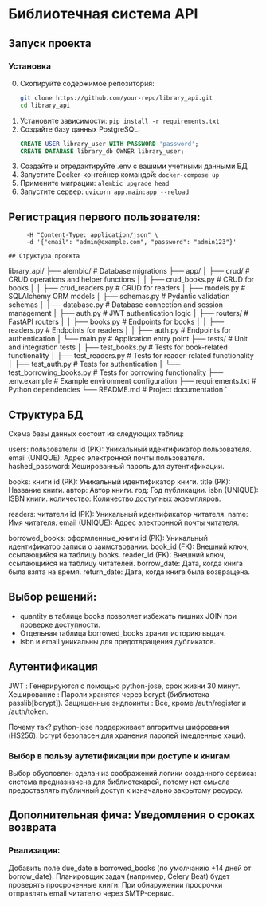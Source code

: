 # Библиотечная система API

## Запуск проекта

### Установка

0. Скопируйте содержимое репозитория:
   ```bash
   git clone https://github.com/your-repo/library_api.git
   cd library_api

1. Установите зависимости: `pip install -r requirements.txt`
2. Создайте базу данных PostgreSQL:
   ```sql
   CREATE USER library_user WITH PASSWORD 'password';
   CREATE DATABASE library_db OWNER library_user;
3. Создайте и отредактируйте .env с вашими учетными данными БД
4. Запустите Docker-контейнер командой: `docker-compose up`
5. Примените миграции: `alembic upgrade head`
6. Запустите сервер: `uvicorn app.main:app --reload`

## Регистрация первого пользователя:
```curl -X POST "http://localhost:8000/auth/register" \
     -H "Content-Type: application/json" \
     -d '{"email": "admin@example.com", "password": "admin123"}'

## Структура проекта
```
library_api/
├── alembic/                # Database migrations
├── app/
│   ├── crud/               # CRUD operations and helper functions
│   │   ├── crud_books.py   # CRUD for books
│   │   ├── crud_readers.py # CRUD for readers
│   ├── models.py           # SQLAlchemy ORM models
│   ├── schemas.py          # Pydantic validation schemas
│   ├── database.py         # Database connection and session management
│   ├── auth.py             # JWT authentication logic
│   ├── routers/            # FastAPI routers
│   │   ├── books.py        # Endpoints for books
│   │   ├── readers.py      # Endpoints for readers
│   │   ├── auth.py         # Endpoints for authentication
│   └── main.py             # Application entry point
├── tests/                  # Unit and integration tests
│   ├── test_books.py       # Tests for book-related functionality
│   ├── test_readers.py     # Tests for reader-related functionality
│   ├── test_auth.py        # Tests for authentication
│   └── test_borrowing_books.py # Tests for borrowing functionality
├── .env.example            # Example environment configuration
├── requirements.txt        # Python dependencies
└── README.md               # Project documentation
`

## Структура БД
Схема базы данных состоит из следующих таблиц:

users: пользователи
id (PK): Уникальный идентификатор пользователя.
email (UNIQUE): Адрес электронной почты пользователя.
hashed_password: Хешированный пароль для аутентификации.

books: книги
id (PK): Уникальный идентификатор книги.
title (PK): Название книги.
автор: Автор книги.
год: Год публикации.
isbn (UNIQUE): ISBN книги.
количество: Количество доступных экземпляров.

readers: читатели
id (PK): Уникальный идентификатор читателя.
name: Имя читателя.
email (UNIQUE): Адрес электронной почты читателя.

borrowed_books: оформленные_книги
id (PK): Уникальный идентификатор записи о заимствовании.
book_id (FK): Внешний ключ, ссылающийся на таблицу books.
reader_id (FK): Внешний ключ, ссылающийся на таблицу читателей.
borrow_date: Дата, когда книга была взята на время.
return_date: Дата, когда книга была возвращена.

## Выбор решений:
* quantity в таблице books позволяет избежать лишних JOIN при проверке доступности.
* Отдельная таблица borrowed_books хранит историю выдач.
* isbn и email уникальны для предотвращения дубликатов.

## Аутентификация
JWT : Генерируются с помощью python-jose, срок жизни 30 минут.
Хеширование : Пароли хранятся через bcrypt (библиотека passlib[bcrypt]).
Защищенные эндпоинты : Все, кроме /auth/register и /auth/token.

Почему так?
python-jose поддерживает алгоритмы шифрования (HS256).
bcrypt безопасен для хранения паролей (медленные хэши).

### Выбор в пользу аутетификации при доступе к книгам
Выбор обусловлен сделан из соображений логики созданного сервиса: система предназначена для библиотекарей, потому нет смысла предоставлять публичный доступ к изначально закрытому ресурсу.

## Дополнительная фича: Уведомления о сроках возврата
### Реализация:
Добавить поле due_date в borrowed_books (по умолчанию +14 дней от borrow_date).
Планировщик задач (например, Celery Beat) будет проверять просроченные книги.
При обнаружении просрочки отправлять email читателю через SMTP-сервис.